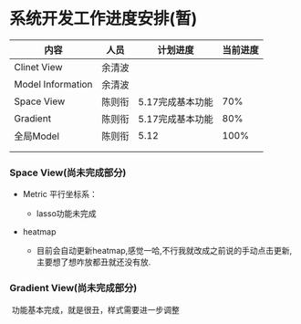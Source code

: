 # 系统开发工作进度安排(暂)

| 内容              | 人员   | 计划进度         | 当前进度 |
| ----------------- | ------ | ---------------- | -------- |
| Clinet View       | 余清波 |                  |          |
| Model Information | 余清波 |                  |          |
| Space View        | 陈则衔 | 5.17完成基本功能 | 70%      |
| Gradient          | 陈则衔 | 5.17完成基本功能 | 80%      |
| 全局Model         | 陈则衔 | 5.12             | 100%     |
|                   |        |                  |          |
|                   |        |                  |          |



### Space View(尚未完成部分)

- Metric 平行坐标系：

  - lasso功能未完成

- heatmap

  - 目前会自动更新heatmap,感觉一哈,不行我就改成之前说的手动点击更新,主要想了想咋放都丑就还没有放.

  

### Gradient View(尚未完成部分)

​	功能基本完成，就是很丑，样式需要进一步调整
